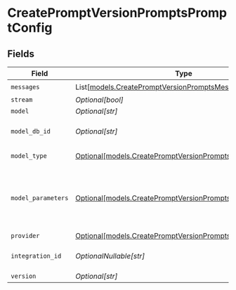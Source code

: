 # CreatePromptVersionPromptsPromptConfig


## Fields

| Field                                                                                                                | Type                                                                                                                 | Required                                                                                                             | Description                                                                                                          |
| -------------------------------------------------------------------------------------------------------------------- | -------------------------------------------------------------------------------------------------------------------- | -------------------------------------------------------------------------------------------------------------------- | -------------------------------------------------------------------------------------------------------------------- |
| `messages`                                                                                                           | List[[models.CreatePromptVersionPromptsMessages](../models/createpromptversionpromptsmessages.md)]                   | :heavy_check_mark:                                                                                                   | N/A                                                                                                                  |
| `stream`                                                                                                             | *Optional[bool]*                                                                                                     | :heavy_minus_sign:                                                                                                   | N/A                                                                                                                  |
| `model`                                                                                                              | *Optional[str]*                                                                                                      | :heavy_minus_sign:                                                                                                   | N/A                                                                                                                  |
| `model_db_id`                                                                                                        | *Optional[str]*                                                                                                      | :heavy_minus_sign:                                                                                                   | The id of the resource                                                                                               |
| `model_type`                                                                                                         | [Optional[models.CreatePromptVersionPromptsModelType]](../models/createpromptversionpromptsmodeltype.md)             | :heavy_minus_sign:                                                                                                   | The type of the model                                                                                                |
| `model_parameters`                                                                                                   | [Optional[models.CreatePromptVersionPromptsModelParameters]](../models/createpromptversionpromptsmodelparameters.md) | :heavy_minus_sign:                                                                                                   | Model Parameters: Not all parameters apply to every model                                                            |
| `provider`                                                                                                           | [Optional[models.CreatePromptVersionPromptsProvider]](../models/createpromptversionpromptsprovider.md)               | :heavy_minus_sign:                                                                                                   | N/A                                                                                                                  |
| `integration_id`                                                                                                     | *OptionalNullable[str]*                                                                                              | :heavy_minus_sign:                                                                                                   | The id of the resource                                                                                               |
| `version`                                                                                                            | *Optional[str]*                                                                                                      | :heavy_minus_sign:                                                                                                   | N/A                                                                                                                  |